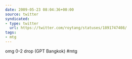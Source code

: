 ```yaml
---
date: 2009-05-23 08:04:36+00:00
source: twitter
syndicated:
- type: twitter
  url: https://twitter.com/roytang/statuses/1891747408/
tags:
- mtg
---
```


omg 0-2 drop (GPT Bangkok) #mtg